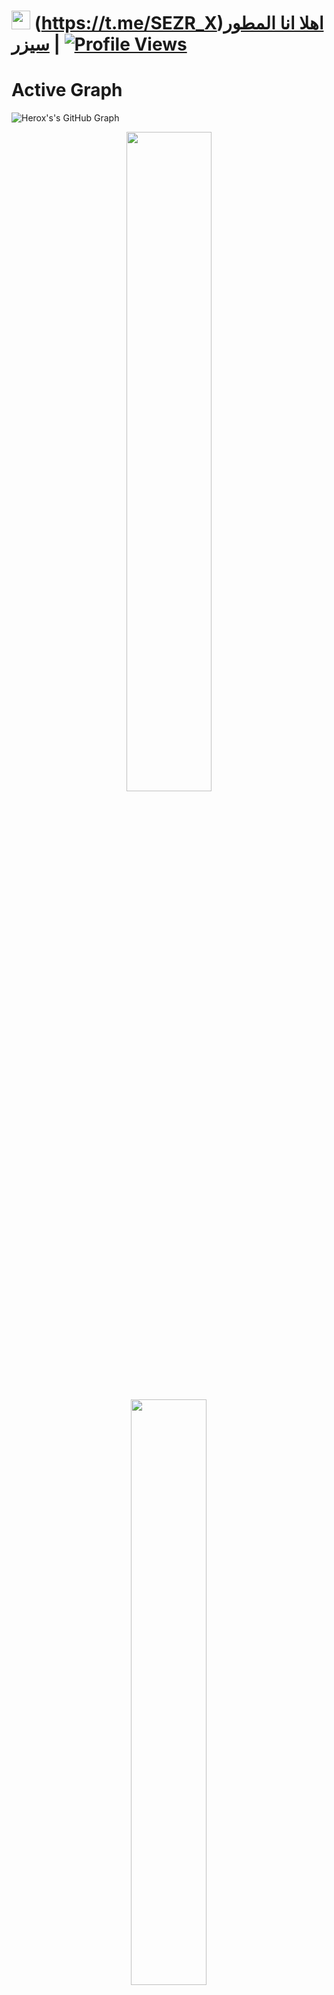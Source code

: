# <img src="https://raw.githubusercontent.com/MartinHeinz/MartinHeinz/master/wave.gif" width="30px"> (https://t.me/SEZR_X)[اهلا انا المطور سيزر](https://t.me/SEZR_X) | [![Profile Views](https://gpvc.arturio.dev/herox-xd)](https://telegram.me/herox_xd)

# Active Graph

![Herox's's GitHub Graph](https://activity-graph.herokuapp.com/graph?username=herox-xd&custom_title=My%20Graph&bg_color=241731&line=f20f80&color=f52f91&point=fdf5ea&hide_border=true&area=false&area_color=fdf5ea)

<p align="center">
    <img
        width="52%"
        src="https://github-readme-stats.vercel.app/api?username=herox-xd&count_private=true&include_all_commits=true&show_icons=true&theme=tokyonight&custom_title=GitHub+Stats"
    />
    <img
        width="49%"
        src="https://github-readme-streak-stats.herokuapp.com?user=herox-xd&theme=tokyonight"
    />
</p>

<h3>
